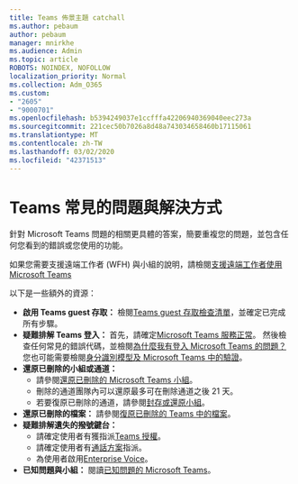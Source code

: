 ```yaml
---
title: Teams 佈景主題 catchall
ms.author: pebaum
author: pebaum
manager: mnirkhe
ms.audience: Admin
ms.topic: article
ROBOTS: NOINDEX, NOFOLLOW
localization_priority: Normal
ms.collection: Adm_O365
ms.custom:
- "2605"
- "9000701"
ms.openlocfilehash: b5394249037e1ccfffa42206940369040eec273a
ms.sourcegitcommit: 221cec50b7026a8d48a743034658460b17115061
ms.translationtype: MT
ms.contentlocale: zh-TW
ms.lasthandoff: 03/02/2020
ms.locfileid: "42371513"
---
```

# <a name="teams-common-issues-and-resolutions"></a>Teams 常見的問題與解決方式

針對 Microsoft Teams 問題的相關更具體的答案，簡要重複您的問題，並包含任何您看到的錯誤或您使用的功能。

如果您需要支援遠端工作者 (WFH) 與小組的說明，請檢閱[支援遠端工作者使用 Microsoft Teams](https://docs.microsoft.com/microsoftteams/support-remote-work-with-teams)

以下是一些額外的資源：

- **啟用 Teams guest 存取：** 檢閱[Teams guest 存取檢查清單](https://docs.microsoft.com/microsoftteams/guest-access-checklist)，並確定已完成所有步驟。
- **疑難排解 Teams 登入：** 首先，請確定[Microsoft Teams 服務正常](https://admin.microsoft.com/Adminportal/Home?source=applauncher#/servicehealth)。 然後檢查任何常見的錯誤代碼，並檢閱[為什麼我有登入 Microsoft Teams 的問題？](https://support.office.com/article/a02f683b-61a3-4008-9447-ee60c5593b0f)  您也可能需要檢閱[身分識別模型及 Microsoft Teams 中的驗證](https://docs.microsoft.com/MicrosoftTeams/identify-models-authentication)。
- **還原已刪除的小組或通道：** 
    - 請參閱[還原已刪除的 Microsoft Teams 小組](https://blogs.technet.microsoft.com/skypehybridguy/2017/07/23/restoring-a-deleted-team-in-microsoft-teams/)。
    - 刪除的通道團隊內可以還原最多可在刪除通道之後 21 天。 
    - 若要復原已刪除的通道，請參閱[封存或還原小組](https://support.office.com/article/archive-or-restore-a-team-dc161cfd-b328-440f-974b-5da5bd98b5a7)。
- **還原已刪除的檔案：** 請參閱[復原已刪除的 Teams 中的檔案](https://support.office.com/article/recover-deleted-files-in-teams-a591d771-89a6-49e2-ab7e-271936fe3c4e)。
- **疑難排解遺失的撥號鍵台：**  
    - 請確定使用者有獲指派[Teams 授權](https://docs.microsoft.com/MicrosoftTeams/assign-teams-licenses)。
    - 請確定使用者有[通話方案](https://docs.microsoft.com/MicrosoftTeams/calling-plan-landing-page)指派。
    - 為使用者啟用[Enterprise Voice](https://docs.microsoft.com/skypeforbusiness/skype-for-business-hybrid-solutions/plan-your-phone-system-cloud-pbx-solution/enable-users-for-enterprise-voice-online-and-phone-system-voicemail#to-enable-your-users-for-phone-system-in-office-365-voice-and-voicemail)。
- **已知問題與小組：** 閱讀[已知問題的 Microsoft Teams](https://docs.microsoft.com/microsoftteams/known-issues)。